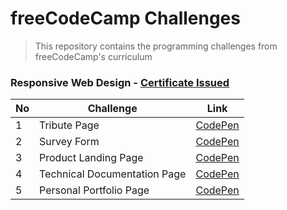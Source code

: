 # freeCodeCamp Challenges
> This repository contains the programming challenges from freeCodeCamp's curriculum

### Responsive Web Design - [Certificate Issued](https://www.freecodecamp.org/certification/johndoddy/responsive-web-design) 

| No | Challenge | Link |
|----|-----------|------|
| 1 | Tribute Page | [CodePen](https://codepen.io/johndoddy/full/YmObzj) |
| 2 | Survey Form | [CodePen](https://codepen.io/johndoddy/full/XvxMjW) |
| 3 | Product Landing Page | [CodePen](https://codepen.io/johndoddy/full/oKOebM) |
| 4 | Technical Documentation Page | [CodePen](https://codepen.io/johndoddy/full/aboNdpE) |
| 5 | Personal Portfolio Page | [CodePen](https://codepen.io/johndoddy/full/oNvLpZp) |
#### 
